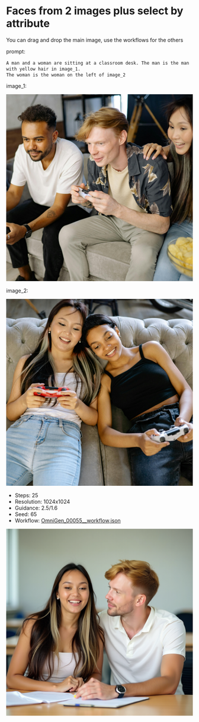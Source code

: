 # Faces from 2 images plus select by attribute

You can drag and drop the main image, use the workflows for the others

prompt:

```
A man and a woman are sitting at a classroom desk. The man is the man with yellow hair in image_1.
The woman is the woman on the left of image_2
```

image_1:

![image](../../inputs/original/3.jpg)

image_2:

![image](../../inputs/original/4.jpg)

- Steps: 25
- Resolution: 1024x1024
- Guidance: 2.5/1.6
- Seed: 65
- Workflow: [OmniGen_00055__workflow.json](OmniGen_00055__workflow.json)

![image](OmniGen_00055_.png)


